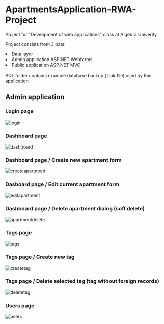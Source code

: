 # ApartmentsApplication-RWA-Project
Project for "Deveopment of web applications" class at Algebra Univerity

Project consists from 3 pats:
  <li>Data layer</li>
  <li>Admin application ASP.NET Webforms</li>
  <li>Public application ASP.NET MVC</li>
  
  </br>
 SQL folder contains example database backup (.bak file) used by this application
  
  <h2>Admin application</h2>
  </hr>
 <h3>Login page</h3>
 
![login](https://user-images.githubusercontent.com/67825601/173871726-f4c2a086-341b-4abc-8abf-329002a1dbc8.png)

  <h3>Dashboard page</h3>
  
  ![dashboard](https://user-images.githubusercontent.com/67825601/173867409-a6c46742-dda3-4c36-996a-4ff179b68e95.png)
  
  <h3>Dashboard page / Create new apartment form</h3>
  
![createapartment](https://user-images.githubusercontent.com/67825601/173867965-6c05ac01-474e-4f18-9d25-65d31690f556.png)

  <h3>Dasboard page / Edit current apartment form</h3>
  
  ![editapartment](https://user-images.githubusercontent.com/67825601/173869822-259fbc62-df43-4b9b-9b19-8faac96cbe19.png)

<h3>Dashboard page / Delete apartment dialog (soft delete)</h3>

![apartmentdelete](https://user-images.githubusercontent.com/67825601/173870386-3597e73c-8e97-41ae-9a2b-2c9865f403e5.png)

  <h3>Tags page</h3>
  
  ![tags](https://user-images.githubusercontent.com/67825601/173870764-13d5e42a-3495-4f23-8eeb-704e4af57eb5.png)

  <h3>Tags page / Create new tag</h3>
  
  ![createtag](https://user-images.githubusercontent.com/67825601/173871210-b4212974-b181-4848-9ea9-cd7008527732.png)
  
  <h3>Tags page / Delete selected tag (tag without foreign records)</h3>
  
  ![deletetag](https://user-images.githubusercontent.com/67825601/173871523-b60dab6d-2241-4cd2-ac53-01c329f7ec09.png)

<h3>Users page</h3>

![users](https://user-images.githubusercontent.com/67825601/173872222-061923eb-0680-4fa2-b369-dbed0ac8ad21.png)

